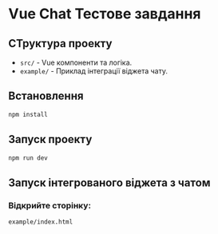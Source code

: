 # Vue Chat Тестове завдання

## СТруктура проекту

- `src/` - Vue компоненти та логіка.
- `example/` - Приклад інтеграції віджета чату.

## Встановлення

```sh
npm install
```

## Запуск проекту

```sh
npm run dev
```

## Запуск інтегрованого віджета з чатом

### Відкрийте сторінку:

```sh
example/index.html
```
